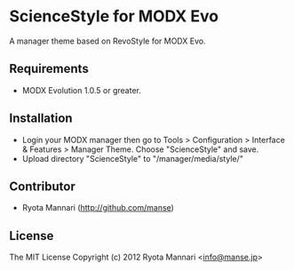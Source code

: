 # ScienceStyle for MODX Evo

A manager theme based on RevoStyle for MODX Evo.

## Requirements

 * MODX Evolution 1.0.5 or greater.

## Installation

 * Login your MODX manager then go to Tools > Configuration > Interface & Features > Manager Theme. Choose "ScienceStyle" and save.
 * Upload directory "ScienceStyle" to "/manager/media/style/"

## Contributor

 * Ryota Mannari (http://github.com/manse)

## License 

The MIT License
Copyright (c) 2012 Ryota Mannari &lt;info@manse.jp&gt;

